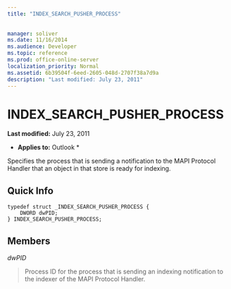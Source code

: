 ```yaml
---
title: "INDEX_SEARCH_PUSHER_PROCESS"
 
 
manager: soliver
ms.date: 11/16/2014
ms.audience: Developer
ms.topic: reference
ms.prod: office-online-server
localization_priority: Normal
ms.assetid: 6b39504f-6eed-2605-048d-2707f38a7d9a
description: "Last modified: July 23, 2011"
---
```


# INDEX_SEARCH_PUSHER_PROCESS

 **Last modified:** July 23, 2011 
  
 * **Applies to:** Outlook * 
  
Specifies the process that is sending a notification to the MAPI Protocol Handler that an object in that store is ready for indexing.
  
## Quick Info

```
typedef struct _INDEX_SEARCH_PUSHER_PROCESS {  
    DWORD dwPID;  
} INDEX_SEARCH_PUSHER_PROCESS; 
```

## Members

 *dwPID* 
  
>  Process ID for the process that is sending an indexing notification to the indexer of the MAPI Protocol Handler. 
    

